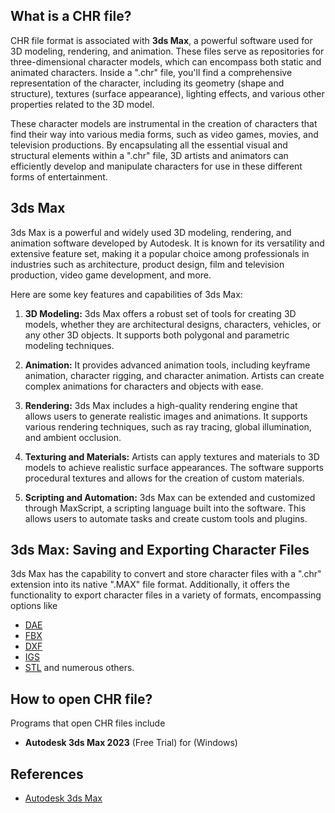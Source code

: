 ## What is a CHR file?

CHR file format is associated with **3ds Max**, a powerful software used for 3D modeling, rendering, and animation. These files serve as repositories for three-dimensional character models, which can encompass both static and animated characters. Inside a ".chr" file, you'll find a comprehensive representation of the character, including its geometry (shape and structure), textures (surface appearance), lighting effects, and various other properties related to the 3D model.

These character models are instrumental in the creation of characters that find their way into various media forms, such as video games, movies, and television productions. By encapsulating all the essential visual and structural elements within a ".chr" file, 3D artists and animators can efficiently develop and manipulate characters for use in these different forms of entertainment.

## 3ds Max

3ds Max is a powerful and widely used 3D modeling, rendering, and animation software developed by Autodesk. It is known for its versatility and extensive feature set, making it a popular choice among professionals in industries such as architecture, product design, film and television production, video game development, and more.

Here are some key features and capabilities of 3ds Max:

1.  **3D Modeling:** 3ds Max offers a robust set of tools for creating 3D models, whether they are architectural designs, characters, vehicles, or any other 3D objects. It supports both polygonal and parametric modeling techniques.
    
2.  **Animation:** It provides advanced animation tools, including keyframe animation, character rigging, and character animation. Artists can create complex animations for characters and objects with ease.
    
3.  **Rendering:** 3ds Max includes a high-quality rendering engine that allows users to generate realistic images and animations. It supports various rendering techniques, such as ray tracing, global illumination, and ambient occlusion.
    
4.  **Texturing and Materials:** Artists can apply textures and materials to 3D models to achieve realistic surface appearances. The software supports procedural textures and allows for the creation of custom materials.
       
5.  **Scripting and Automation:** 3ds Max can be extended and customized through MaxScript, a scripting language built into the software. This allows users to automate tasks and create custom tools and plugins.

## 3ds Max: Saving and Exporting Character Files

3ds Max has the capability to convert and store character files with a ".chr" extension into its native ".MAX" file format. Additionally, it offers the functionality to export character files in a variety of formats, encompassing options like

- [DAE](/3d/dae/)
- [FBX](/3d/fbx/)
- [DXF](/cad/dxf/)
- [IGS](/cad/igs/)
- [STL](/cad/stl/) and numerous others.

## How to open CHR file?

Programs that open CHR files include

- **Autodesk 3ds Max 2023** (Free Trial) for (Windows)

## References
* [Autodesk 3ds Max](https://en.wikipedia.org/wiki/Autodesk_3ds_Max)
